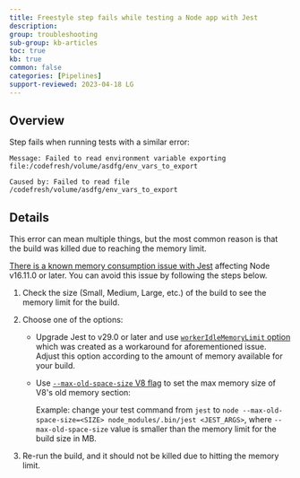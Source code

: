 ```yaml
---
title: Freestyle step fails while testing a Node app with Jest
description: 
group: troubleshooting
sub-group: kb-articles
toc: true
kb: true
common: false
categories: [Pipelines]
support-reviewed: 2023-04-18 LG
---
```


## Overview

Step fails when running tests with a similar error:

```shell
Message: Failed to read environment variable exporting file:/codefresh/volume/asdfg/env_vars_to_export  

Caused by: Failed to read file /codefresh/volume/asdfg/env_vars_to_export
```

## Details

This error can mean multiple things, but the most common reason is that the build was killed due to reaching the memory limit.

[There is a known memory consumption issue with Jest](https://github.com/facebook/jest/issues/11956) affecting Node v16.11.0 or later. You can avoid this issue by following the steps below.

1. Check the size (Small, Medium, Large, etc.) of the build to see the memory limit for the build.
2. Choose one of the options:
   * Upgrade Jest to v29.0 or later and use [`workerIdleMemoryLimit` option](https://jestjs.io/docs/configuration#workeridlememorylimit-numberstring) which was created as a workaround for aforementioned issue. Adjust this option according to the amount of memory available for your build.
   * Use [`--max-old-space-size` V8 flag](https://nodejs.org/api/cli.html#--max-old-space-sizesize-in-megabytes) to set the max memory size of V8's old memory section:  

      Example: change your test command from `jest` to `node --max-old-space-size=<SIZE> node_modules/.bin/jest <JEST_ARGS>`, where `--max-old-space-size` value is smaller than the memory limit for the build size in MB.

3. Re-run the build, and it should not be killed due to hitting the memory limit.

